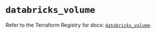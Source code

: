 # `databricks_volume`

Refer to the Terraform Registry for docs: [`databricks_volume`](https://registry.terraform.io/providers/databricks/databricks/1.89.0/docs/resources/volume).
